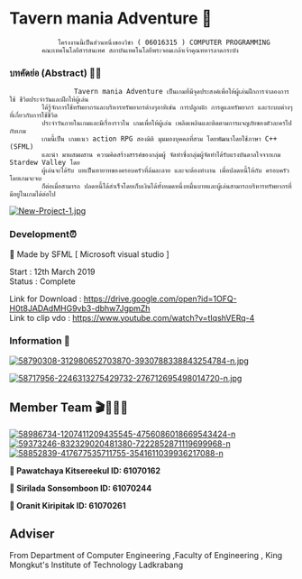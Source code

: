 # Tavern mania Adventure 🌲
                โครงงานนี้เป็นส่วนหนึ่งของวิชา ( 06016315 ) COMPUTER PROGRAMMING 
            คณะเทคโนโลยีสารสนเทศ สถาบันเทคโนโลยีพระจอมเกล้าเจ้าคุณทหารลาดกระบัง
### บทคัดย่อ (Abstract) 👨‍🌾
                    Tavern mania Adventure เป็นเกมที่มีจุดประสงค์เพื่อให้ผู้เล่นฝึกการจําลองการใช้ ชีวิตประจําวันและฝึกให้ผู้เล่น
            ได้รู้จักการใช้ทรัพยากรและบริหารทรัพยากรต่างๆอาทิเช่น การปลูกผัก การดูแลทรัพยากร และระบบต่างๆที่เกี่ยวกับการใช้ชีวิต
            ประจําวันภายในเกมและมีเรื่องราวใน เกมเพื่อให้ผู้เล่น เพลิดเพลินและติดตามการผจญภัยของตัวละครไปกับเกม 
            เกมนี้เป็น เกมแนว action RPG สองมิติ มุมมองบุคคลที่สาม โดยพัฒนาโดยใช้ภาษา C++ (SFML)
            และนํา มาผสมผสาน ความคิดสร้างสรรค์ของกลุ่มผู้ จัดทําซึ่งกลุ่มผู้จัดทําได้รับแรงบันดาลใจจากเกม Stardew Valley โดย 
            ผู้เล่นจะได้รับ บทเป็นทายาทของครอบครัวที่ล้มละลาย และจะต้องทํางาน เพื่อปลดหนี้ให้กับ ครอบครัวโดยเกมจะจบ
            ก็ต่อเมื่อสามารถ ปลดหนี้ได้สําเร็จโดยเก็บเงินได้ทั้งหมดหนึ่งหมื่นบาทและผู้เล่นสามารถบริหารทรัพยากรที่มีอยู่ในเกมได้ต่อไป


   [![New-Project-1.jpg](https://i.postimg.cc/pXrHtKZn/New-Project-1.jpg)](https://postimg.cc/23sJQbgz)  
### Development⏰

🌈 Made by SFML [ Microsoft visual studio ]

Start : 12th March 2019 <br>
Status : Complete

Link for Download : https://drive.google.com/open?id=1OFQ-H0t8JADAdMHG9vb3-dbhw7JgpmZh <br>
Link to clip vdo :  https://www.youtube.com/watch?v=tIqshVERq-4
### Information 🍂

[![58790308-312980652703870-3930788338843254784-n.jpg](https://i.postimg.cc/RZtSLmh5/58790308-312980652703870-3930788338843254784-n.jpg)](https://postimg.cc/RWMxvjwX)

[![58717956-2246313275429732-276712695498014720-n.jpg](https://i.postimg.cc/SRpFP0JX/58717956-2246313275429732-276712695498014720-n.jpg)](https://postimg.cc/MMtFcF0x)
## Member Team 🎬👩‍👩‍👧

<a href='https://postimg.cc/r0dLvx5T' target='_blank'><img src='https://i.postimg.cc/r0dLvx5T/58986734-1207411209435545-4756086018669543424-n.jpg' border='0' alt='58986734-1207411209435545-4756086018669543424-n'/></a>   <a href='https://postimg.cc/dkzKv39y' target='_blank'><img src='https://i.postimg.cc/dkzKv39y/59373246-832329020481380-7222852871119699968-n.jpg' border='0' alt='59373246-832329020481380-7222852871119699968-n'/></a>  <a href='https://postimg.cc/w1cxVXQb' target='_blank'><img src='https://i.postimg.cc/w1cxVXQb/58852839-417677535711755-3541611039936217088-n.jpg' border='0' alt='58852839-417677535711755-3541611039936217088-n'/></a>


🥇<b> Pawatchaya Kitsereekul  ID:        61070162   </b>  

🥈<b> Sirilada Sonsomboon     ID:        61070244   </b>

🥉<b> Oranit Kiripitak        ID:        61070261   </b>

## Adviser

From Department of Computer Engineering ,Faculty of Engineering , King Mongkut's Institute of Technology Ladkrabang

